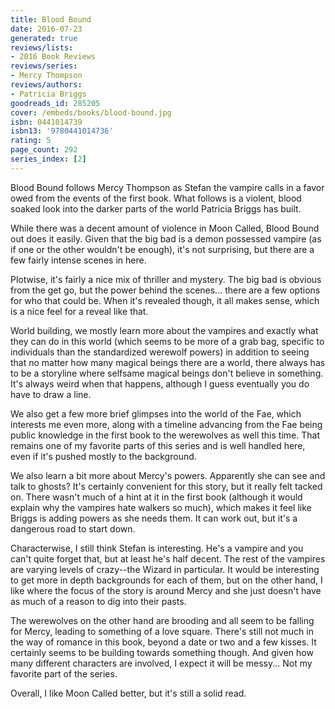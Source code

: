 ```yaml
---
title: Blood Bound
date: 2016-07-23
generated: true
reviews/lists:
- 2016 Book Reviews
reviews/series:
- Mercy Thompson
reviews/authors:
- Patricia Briggs
goodreads_id: 285205
cover: /embeds/books/blood-bound.jpg
isbn: 0441014739
isbn13: '9780441014736'
rating: 5
page_count: 292
series_index: [2]
---
```

Blood Bound follows Mercy Thompson as Stefan the vampire calls in a favor owed from the events of the first book. What follows is a violent, blood soaked look into the darker parts of the world Patricia Briggs has built.  

While there was a decent amount of violence in Moon Called, Blood Bound out does it easily. Given that the big bad is a demon possessed vampire (as if one or the other wouldn't be enough), it's not surprising, but there are a few fairly intense scenes in here.  

<!--more-->

Plotwise, it's fairly a nice mix of thriller and mystery. The big bad is obvious from the get go, but the power behind the scenes... there are a few options for who that could be. When it's revealed though, it all makes sense, which is a nice feel for a reveal like that.  

World building, we mostly learn more about the vampires and exactly what they can do in this world (which seems to be more of a grab bag, specific to individuals than the standardized werewolf powers) in addition to seeing that no matter how many magical beings there are a world, there always has to be a storyline where selfsame magical beings don't believe in something. It's always weird when that happens, although I guess eventually you do have to draw a line.  

We also get a few more brief glimpses into the world of the Fae, which interests me even more, along with a timeline advancing from the Fae being public knowledge in the first book to the werewolves as well this time. That remains one of my favorite parts of this series and is well handled here, even if it's pushed mostly to the background.  

We also learn a bit more about Mercy's powers. Apparently she can see and talk to ghosts? It's certainly convenient for this story, but it really felt tacked on. There wasn't much of a hint at it in the first book (although it would explain why the vampires hate walkers so much), which makes it feel like Briggs is adding powers as she needs them. It can work out, but it's a dangerous road to start down.  

Characterwise, I still think Stefan is interesting. He's a vampire and you can't quite forget that, but at least he's half decent. The rest of the vampires are varying levels of crazy--the Wizard in particular. It would be interesting to get more in depth backgrounds for each of them, but on the other hand, I like where the focus of the story is around Mercy and she just doesn't have as much of a reason to dig into their pasts.  

The werewolves on the other hand are brooding and all seem to be falling for Mercy, leading to something of a love square. There's still not much in the way of romance in this book, beyond a date or two and a few kisses. It certainly seems to be building towards something though. And given how many different characters are involved, I expect it will be messy... Not my favorite part of the series.  

Overall, I like Moon Called better, but it's still a solid read.